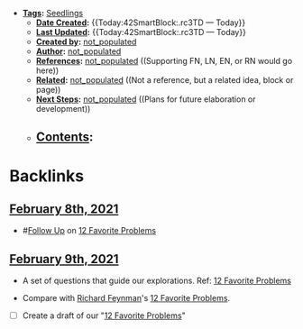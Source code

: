 - **[Tags](<Tags.md>):** [Seedlings](<Seedlings.md>)
    - **[Date Created](<Date Created.md>):** {{Today:42SmartBlock:.rc3TD — Today}}
    - **[Last Updated](<Last Updated.md>):** {{Today:42SmartBlock:.rc3TD — Today}}
    - **[Created by](<Created by.md>):** [not_populated](<not_populated.md>)
    - **[Author](<Author.md>):** [not_populated](<not_populated.md>)
    - **[References](<References.md>):** [not_populated](<not_populated.md>) ((Supporting FN, LN, EN, or RN would go here))
    - **[Related](<Related.md>):** [not_populated](<not_populated.md>) ((Not a reference, but a related idea, block or page))
    - **[Next Steps](<Next Steps.md>):** [not_populated](<not_populated.md>) ((Plans for future elaboration or development))
    - **[Contents](<Contents.md>):** 
        - 

# Backlinks
## [February 8th, 2021](<February 8th, 2021.md>)
- #[Follow Up](<Follow Up.md>) on [12 Favorite Problems](<12 Favorite Problems.md>)

## [February 9th, 2021](<February 9th, 2021.md>)
- A set of questions that guide our explorations. Ref: [12 Favorite Problems](<12 Favorite Problems.md>)

- Compare with [Richard Feynman](<Richard Feynman.md>)'s [12 Favorite Problems](<12 Favorite Problems.md>).

- [ ] Create a draft of our "[12 Favorite Problems](<12 Favorite Problems.md>)"

